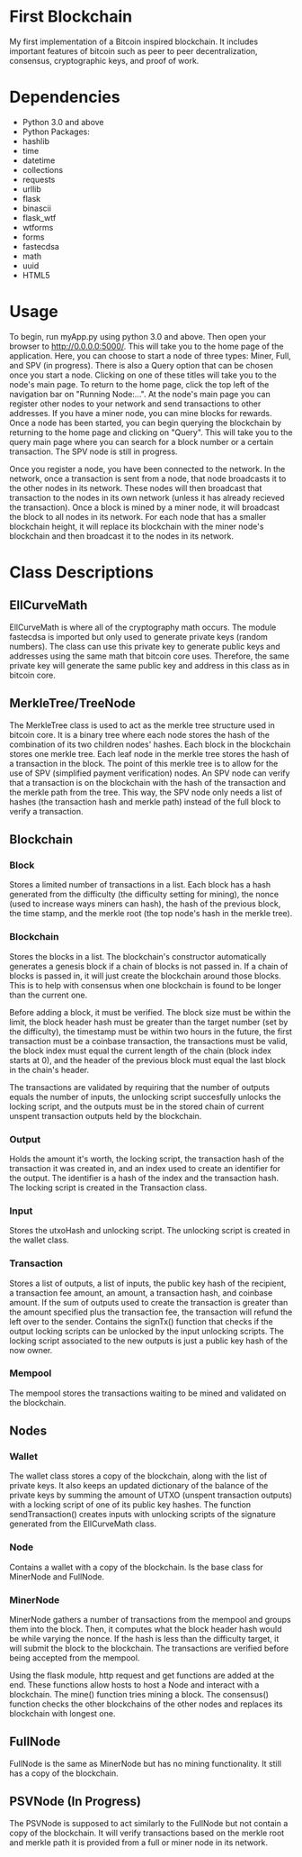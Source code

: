 # First Blockchain
My first implementation of a Bitcoin inspired blockchain. It includes important features of bitcoin such as peer to peer decentralization, consensus, cryptographic keys, and proof of work.

# Dependencies
-  Python 3.0 and above
-  Python Packages:
  -  hashlib
  -  time
  -  datetime
  -  collections
  -  requests
  -  urllib
  -  flask
  -  binascii
  -  flask_wtf
  -  wtforms
  -  forms
  -  fastecdsa
  -  math
  -  uuid
-  HTML5

# Usage
To begin, run myApp.py using python 3.0 and above. Then open your browser to http://0.0.0.0:5000/. This will take you to the home page of the application. Here, you can choose to start a node of three types: Miner, Full, and SPV (in progress). There is also a Query option that can be chosen once you start a node. Clicking on one of these titles will take you to the node's main page. To return to the home page, click the top left of the navigation bar on "Running Node:...". At the node's main page you can register other nodes to your network and send transactions to other addresses. If you have a miner node, you can mine blocks for rewards. Once a node has been started, you can begin querying the blockchain by returning to the home page and clicking on "Query". This will take you to the query main page where you can search for a block number or a certain transaction. The SPV node is still in progress.

Once you register a node, you have been connected to the network. In the network, once a transaction is sent from a node, that node broadcasts it to the other nodes in its network. These nodes will then broadcast that transaction to the nodes in its own network (unless it has already recieved the transaction). Once a block is mined by a miner node, it will broadcast the block to all nodes in its network. For each node that has a smaller blockchain height, it will replace its blockchain with the miner node's blockchain and then broadcast it to the nodes in its network.

# Class Descriptions
## EllCurveMath
EllCurveMath is where all of the cryptography math occurs. The module fastecdsa is imported but only used to generate private keys (random numbers). The class can use this private key to generate public keys and addresses using the same math that bitcoin core uses. Therefore, the same private key will generate the same public key and address in this class as in bitcoin core. 


## MerkleTree/TreeNode
The MerkleTree class is used to act as the merkle tree structure used in bitcoin core. It is a binary tree where each node stores the hash of the combination of its two children nodes' hashes. Each block in the blockchain stores one merkle tree. Each leaf node in the merkle tree stores the hash of a transaction in the block. The point of this merkle tree is to allow for the use of SPV (simplified payment verification) nodes. An SPV node can verify that a transaction is on the blockchain with the hash of the transaction and the merkle path from the tree. This way, the SPV node only needs a list of hashes (the transaction hash and merkle path) instead of the full block to verify a transaction.


## Blockchain
### Block
Stores a limited number of transactions in a list. Each block has a hash generated from the difficulty (the difficulty setting for mining), the nonce (used to increase ways miners can hash), the hash of the previous block, the time stamp, and the merkle root (the top node's hash in the merkle tree). 

### Blockchain
Stores the blocks in a list. The blockchain's constructor automatically generates a genesis block if a chain of blocks is not passed in. If a chain of blocks is passed in, it will just create the blockchain around those blocks. This is to help with consensus when one blockchain is found to be longer than the current one. 

Before adding a block, it must be verified. The block size must be within the limit, the block header hash must be greater than the target number (set by the difficulty), the timestamp must be within two hours in the future, the first transaction must be a coinbase transaction, the transactions must be valid, the block index must equal the current length of the chain (block index starts at 0), and the header of the previous block must equal the last block in the chain's header. 

The transactions are validated by requiring that the number of outputs equals the number of inputs, the unlocking script succesfully unlocks the locking script, and the outputs must be in the stored chain of current unspent transaction outputs held by the blockchain.

### Output
Holds the amount it's worth, the locking script, the transaction hash of the transaction it was created in, and an index used to create an identifier for the output. The identifier is a hash of the index and the transaction hash. The locking script is created in the Transaction class.

### Input
Stores the utxoHash and unlocking script. The unlocking script is created in the wallet class.

### Transaction
Stores a list of outputs, a list of inputs, the public key hash of the recipient, a transaction fee amount, an amount, a transaction hash, and coinbase amount. If the sum of outputs used to create the transaction is greater than the amount specified plus the transaction fee, the transaction will refund the left over to the sender. Contains the signTx() function that checks if the output locking scripts can be unlocked by the input unlocking scripts. The locking script associated to the new outputs is just a public key hash of the now owner.

### Mempool
The mempool stores the transactions waiting to be mined and validated on the blockchain.


## Nodes
### Wallet
The wallet class stores a copy of the blockchain, along with the list of private keys. It also keeps an updated dictionary of the balance of the private keys by summing the amount of UTXO (unspent transaction outputs) with a locking script of one of its public key hashes. The function sendTransaction() creates inputs with unlocking scripts of the signature generated from the EllCurveMath class. 

### Node
Contains a wallet with a copy of the blockchain. Is the base class for MinerNode and FullNode.

### MinerNode
MinerNode gathers a number of transactions from the mempool and groups them into the block. Then, it computes what the block header hash would be while varying the nonce. If the hash is less than the difficulty target, it will submit the block to the blockchain. The transactions are verified before being accepted from the mempool.

Using the flask module, http request and get functions are added at the end. These functions allow hosts to host a Node and interact with a blockchain. The mine() function tries mining a block. The consensus() function checks the other blockchains of the other nodes and replaces its blockchain with longest one.

## FullNode
FullNode is the same as MinerNode but has no mining functionality. It still has a copy of the blockchain.

## PSVNode (In Progress)
The PSVNode is supposed to act similarly to the FullNode but not contain a copy of the blockchain. It will verify transactions based on the merkle root and merkle path it is provided from a full or miner node in its network.

